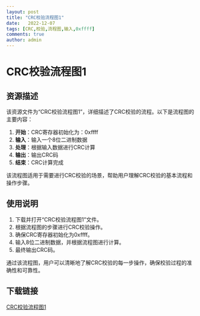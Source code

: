 ```yaml
---
layout: post
title: "CRC校验流程图1"
date:   2022-12-07
tags: [CRC,校验,流程图,输入,0xffff]
comments: true
author: admin
---
```

# CRC校验流程图1

## 资源描述

该资源文件为“CRC校验流程图1”，详细描述了CRC校验的流程。以下是流程图的主要内容：

1. **开始**：CRC寄存器初始化为：0xffff
2. **输入**：输入一个8位二进制数据
3. **处理**：根据输入数据进行CRC计算
4. **输出**：输出CRC码
5. **结束**：CRC计算完成

该流程图适用于需要进行CRC校验的场景，帮助用户理解CRC校验的基本流程和操作步骤。

## 使用说明

1. 下载并打开“CRC校验流程图1”文件。
2. 根据流程图的步骤进行CRC校验操作。
3. 确保CRC寄存器初始化为0xffff。
4. 输入8位二进制数据，并根据流程图进行计算。
5. 最终输出CRC码。

通过该流程图，用户可以清晰地了解CRC校验的每一步操作，确保校验过程的准确性和可靠性。

## 下载链接

[CRC校验流程图1](https://pan.quark.cn/s/47e67169422d)